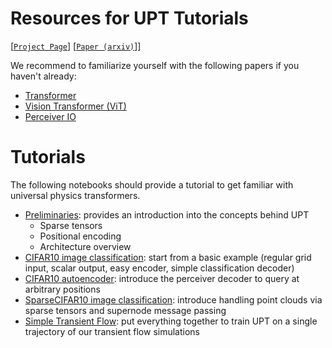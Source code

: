 # Resources for UPT Tutorials

[[`Project Page`](https://ml-jku.github.io/UPT)] [[`Paper (arxiv)`](https://arxiv.org/abs/2402.12365)]]

We recommend to familiarize yourself with the following papers if you haven't already:
- [Transformer](https://arxiv.org/abs/1706.03762)
- [Vision Transformer (ViT)](https://arxiv.org/abs/2010.11929)
- [Perceiver IO](https://arxiv.org/abs/2107.14795)


# Tutorials


The following notebooks should provide a tutorial to get familiar with universal physics transformers.

- [Preliminaries](https://github.com/BenediktAlkin/upt-tutorial/blob/main/1_preliminaries.ipynb): provides an introduction into the concepts behind UPT
  - Sparse tensors
  - Positional encoding
  - Architecture overview
- [CIFAR10 image classification](https://github.com/BenediktAlkin/upt-tutorial/blob/main/2_image_classification.ipynb): start from a basic example (regular grid input, scalar output, easy encoder, simple classification decoder)
- [CIFAR10 autoencoder](https://github.com/BenediktAlkin/upt-tutorial/blob/main/3_image_autoencoder.ipynb): introduce the perceiver decoder to query at arbitrary positions
- [SparseCIFAR10 image classification](https://github.com/BenediktAlkin/upt-tutorial/blob/main/4_pointcloud_classification.ipynb): introduce handling point clouds via sparse tensors and supernode message passing
- [Simple Transient Flow](https://github.com/BenediktAlkin/upt-tutorial/blob/main/6_transient_flow_cfd.ipynb): put everything together to train UPT on a single trajectory of our transient flow simulations


